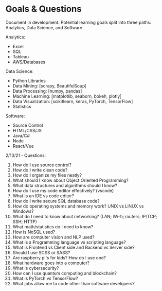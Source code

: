 # Goals & Questions
Document in development. 
Potential learning goals split into three paths: Analytics, Data Science, and Software.


Analytics:
- Excel
- SQL
- Tableau
- AWS/Databases

Data Science:
- Python Libraries 
-   Data Mining: [scrapy, BeautifulSoup]
-   Data Processing: [numpy, pandas]
-   Machine Learning: [matplotlib, seaborn, bokeh, plotly]
-   Data Visualization: [scikitlearn, keras, PyTorch, TensorFlow]
- Statistics

Software:
- Source Control
- HTML/CSS/JS
- Java/C#
- Node
- React/Vue

2/13/21 - Questions:
1. How do I use source control?
2. How do I write clean code?
3. How do I organize my files neatly?
4. What should I know about Object Oriented Programming?
5. What data structures and algorithms should I know?
6. How do I use my code editor effectively? (vscode)
7. What is an IDE vs code editor?
8. How do I write secure SQL database code?
9. How do operating systems and memory work? UNIX vs LINUX vs Windows?
10. What do I need to know about networking? (LAN; Wi-fi; routers; IP/TCP; SSH; HTTP) 
11. What math/statistics do I need to know?
12. How is NoSQL used?
13. How are computer vision and NLP used?
14. What is a Programming language vs scripting language?
15. What is Frontend vs Client side and Backend vs Server side?
16. Should I use SCSS or SASS?
17. Are raspberry pi's for kids? How do I use one?
18. What hardware goes into a computer?
19. What is cybersecurity?
20. How can I use quantum computing and blockchain?
21. What is PyTorch vs TensorFlow?
22. What jobs allow me to code other than software developers?

